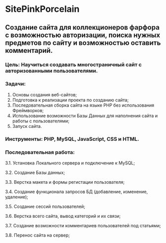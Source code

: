 # SitePinkPorcelain

## Создание сайта для коллекционеров фарфора с возможностью авторизации, поиска нужных предметов по сайту и возможностью оставить комментарий.

### Цель: Научиться создавать многостраничный сайт с авторизованными пользователями.

### Задачи:
1. Основы создания веб-сайтов;
2. Подготовка к реализации проекта по созданию сайта;
3. Последовательная сборка сайта на языке PHP без использования Фреймворков;
4. Использование возможности Базы Данных для наполнения сайта и работы с пользователями;
5. Запуск сайта.

### Инструменты: PHP, MySQL, JavaScript, CSS и HTML.

###  Последовательная работа:

3.1. Установка Локального сервера и подключение к MySQL;

3.2. Создание Базы данных;

3.3. Верстка макета и формы регистации пользователя;

3.4. Создание функционала запросов БД (добавление, изменение, удаление);

3.5. Создание сессий пользователей;

3.6. Верстка всего сайта, вывод категорий и их связи;

3.7. Создание возможности комментариев пользователей под статьями;

3.8. Перенос сайта на сервер;
